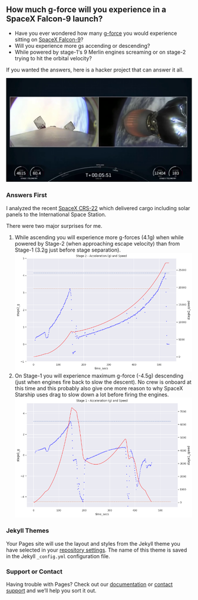 ## How much g-force will you experience in a SpaceX Falcon-9 launch?

- Have you ever wondered how many [g-force](https://en.wikipedia.org/wiki/G-force) you would experience sitting on [SpaceX Falcon-9](https://www.spacex.com/vehicles/falcon-9/)? 
- Will you experience more gs accending or descending? 
- While powered by stage-1's 9 Merlin engines screaming or on stage-2 trying to hit the orbital velocity?

If you wanted the answers, here is a hacker project that can answer it all.

![CRS-22 Launch](crs-22.png)

### Answers First

I analyzed the recent [SpaceX CRS-22](https://en.wikipedia.org/wiki/SpaceX_CRS-22) which delivered cargo including solar panels to the International Space Station.

There were two major surprises for me.
1. While ascending you will experience more g-forces (4.1g) when while powered by Stage-2 (when approaching escape velocity) than from Stage-1 (3.2g just before stage separation).
![stage-2 acceleration](stage2-g.png)
2. On Stage-1 you will experience maximum g-force (-4.5g) descending (just when engines fire back to slow the descent). No crew is onboard at this time and this probably also give one more reason to why SpaceX Starship uses drag to slow down a lot before firing the engines.
![stage-1 acceleration](stage1-g.png)

### Jekyll Themes

Your Pages site will use the layout and styles from the Jekyll theme you have selected in your [repository settings](https://github.com/sjamthe/spacex-launch-analysis/settings/pages). The name of this theme is saved in the Jekyll `_config.yml` configuration file.

### Support or Contact

Having trouble with Pages? Check out our [documentation](https://docs.github.com/categories/github-pages-basics/) or [contact support](https://support.github.com/contact) and we’ll help you sort it out.
